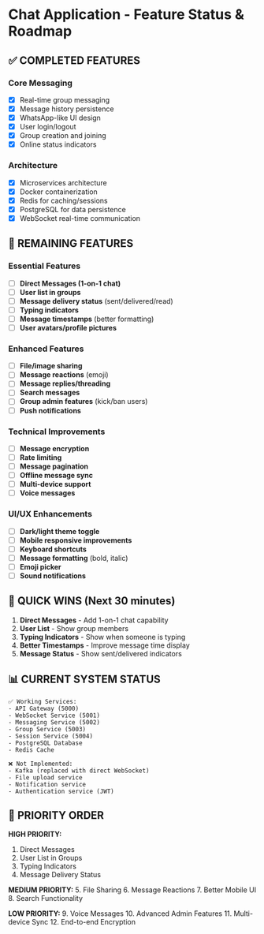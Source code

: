 # Chat Application - Feature Status & Roadmap

## ✅ COMPLETED FEATURES

### Core Messaging
- [x] Real-time group messaging
- [x] Message history persistence
- [x] WhatsApp-like UI design
- [x] User login/logout
- [x] Group creation and joining
- [x] Online status indicators

### Architecture
- [x] Microservices architecture
- [x] Docker containerization
- [x] Redis for caching/sessions
- [x] PostgreSQL for data persistence
- [x] WebSocket real-time communication

## 🔧 REMAINING FEATURES

### Essential Features
- [ ] **Direct Messages (1-on-1 chat)**
- [ ] **User list in groups**
- [ ] **Message delivery status** (sent/delivered/read)
- [ ] **Typing indicators**
- [ ] **Message timestamps** (better formatting)
- [ ] **User avatars/profile pictures**

### Enhanced Features
- [ ] **File/image sharing**
- [ ] **Message reactions** (emoji)
- [ ] **Message replies/threading**
- [ ] **Search messages**
- [ ] **Group admin features** (kick/ban users)
- [ ] **Push notifications**

### Technical Improvements
- [ ] **Message encryption**
- [ ] **Rate limiting**
- [ ] **Message pagination**
- [ ] **Offline message sync**
- [ ] **Multi-device support**
- [ ] **Voice messages**

### UI/UX Enhancements
- [ ] **Dark/light theme toggle**
- [ ] **Mobile responsive improvements**
- [ ] **Keyboard shortcuts**
- [ ] **Message formatting** (bold, italic)
- [ ] **Emoji picker**
- [ ] **Sound notifications**

## 🚀 QUICK WINS (Next 30 minutes)

1. **Direct Messages** - Add 1-on-1 chat capability
2. **User List** - Show group members
3. **Typing Indicators** - Show when someone is typing
4. **Better Timestamps** - Improve message time display
5. **Message Status** - Show sent/delivered indicators

## 📊 CURRENT SYSTEM STATUS

```
✅ Working Services:
- API Gateway (5000)
- WebSocket Service (5001) 
- Messaging Service (5002)
- Group Service (5003)
- Session Service (5004)
- PostgreSQL Database
- Redis Cache

❌ Not Implemented:
- Kafka (replaced with direct WebSocket)
- File upload service
- Notification service
- Authentication service (JWT)
```

## 🎯 PRIORITY ORDER

**HIGH PRIORITY:**
1. Direct Messages
2. User List in Groups  
3. Typing Indicators
4. Message Delivery Status

**MEDIUM PRIORITY:**
5. File Sharing
6. Message Reactions
7. Better Mobile UI
8. Search Functionality

**LOW PRIORITY:**
9. Voice Messages
10. Advanced Admin Features
11. Multi-device Sync
12. End-to-end Encryption
